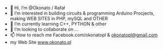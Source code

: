 - 👋 Hi, I’m @Okonato / Rafał
- 👀 I’m interested in building circuits & programming Arduino Procjects, making WEB SITES in PHP, mySQL and OTHER
- 🌱 I’m currently learning C++, PYTHON & other
- 💞️ I’m looking to collaborate on ...
- 📫 How to reach me Facebook.com/okonatopl & okonatopl@gmail.com
- my Web Site www.okonato.pl

